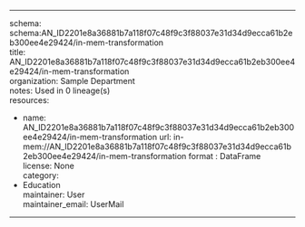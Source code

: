 


---  
schema: schema:AN_ID2201e8a36881b7a118f07c48f9c3f88037e31d34d9ecca61b2eb300ee4e29424/in-mem-transformation  
title: AN_ID2201e8a36881b7a118f07c48f9c3f88037e31d34d9ecca61b2eb300ee4e29424/in-mem-transformation  
organization: Sample Department  
notes: Used in 0 lineage(s)  
resources:  
  - name: AN_ID2201e8a36881b7a118f07c48f9c3f88037e31d34d9ecca61b2eb300ee4e29424/in-mem-transformation 
    url: in-mem://AN_ID2201e8a36881b7a118f07c48f9c3f88037e31d34d9ecca61b2eb300ee4e29424/in-mem-transformation 
    format : DataFrame  
license: None  
category:
  - Education  
maintainer: User  
maintainer_email: UserMail  
---